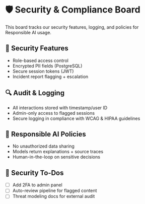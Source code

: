 # 🛡️ Security & Compliance Board

This board tracks our security features, logging, and policies for Responsible AI usage.

## 🔐 Security Features

- Role-based access control
- Encrypted PII fields (PostgreSQL)
- Secure session tokens (JWT)
- Incident report flagging + escalation

## 🔍 Audit & Logging

- All interactions stored with timestamp/user ID
- Admin-only access to flagged sessions
- Secure logging in compliance with WCAG & HIPAA guidelines

## 📜 Responsible AI Policies

- No unauthorized data sharing
- Models return explanations + source traces
- Human-in-the-loop on sensitive decisions

## 🧪 Security To-Dos

- [ ] Add 2FA to admin panel
- [ ] Auto-review pipeline for flagged content
- [ ] Threat modeling docs for external audit
